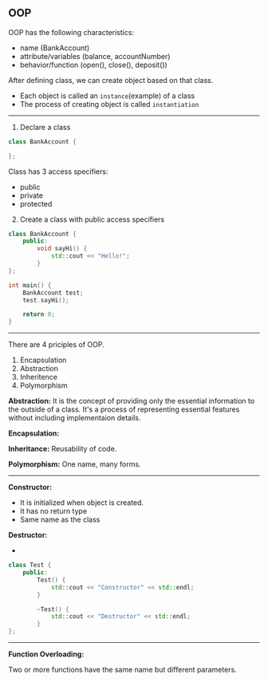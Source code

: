 ## OOP

OOP has the following characteristics:

- name (BankAccount)
- attribute/variables (balance, accountNumber)
- behavior/function (open(), close(), deposit())

After defining class, we can create object based on that class.

- Each object is called an `instance`(example) of a class
- The process of creating object is called `instantiation`

---

1. Declare a class

```c++
class BankAccount {

};
```

Class has 3 access specifiers:

- public
- private
- protected

2. Create a class with public access specifiers

```c++
class BankAccount {
    public:
        void sayHi() {
            std::cout << "Hello!";
        }
};

int main() {
    BankAccount test;
    test.sayHi();

    return 0;
}
```

---

There are 4 priciples of OOP.

1. Encapsulation
2. Abstraction
3. Inheritence
4. Polymorphism

**Abstraction:** It is the concept of providing only the essential information to the outside of a class. It's a process of representing essential features without including implementaion details.

**Encapsulation:**

**Inheritance:** Reusability of code.

**Polymorphism:** One name, many forms.

---

**Constructor:**

- It is initialized when object is created.
- It has no return type
- Same name as the class

**Destructor:**

-

```c++
class Test {
    public:
        Test() {
            std::cout << "Constructor" << std::endl;
        }

        ~Test() {
            std::cout << "Destructor" << std::endl;
        }
};
```

---

**Function Overloading:**

Two or more functions have the same name but different parameters.
